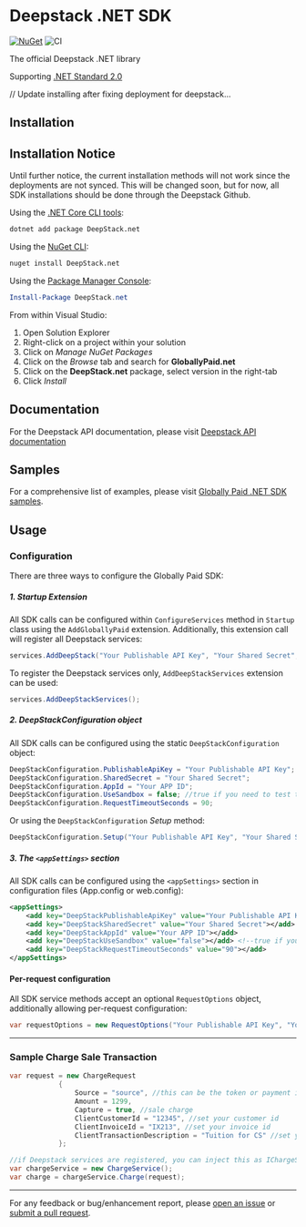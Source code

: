 # Deepstack .NET SDK

[![NuGet](https://img.shields.io/nuget/v/globallypaid.net.svg)](https://www.nuget.org/packages/GloballyPaid.net/)
![CI](https://github.com/globallypaid/globallypaid-sdk-dotnet/workflows/CI/badge.svg)

The official Deepstack .NET library

Supporting [.NET Standard 2.0][netstandard]

// Update installing after fixing deployment for deepstack...

## Installation

## Installation Notice

Until further notice, the current installation methods will not work since the deployments are not synced. This will be changed soon, but for now, all SDK installations should be done through the Deepstack Github.


Using the [.NET Core CLI tools][dotnet-core-cli-tools]:

```sh
dotnet add package DeepStack.net
```

Using the [NuGet CLI][nuget-cli]:

```sh
nuget install DeepStack.net
```

Using the [Package Manager Console][package-manager-console]:

```powershell
Install-Package DeepStack.net
```

From within Visual Studio:

1. Open Solution Explorer
2. Right-click on a project within your solution
3. Click on *Manage NuGet Packages*
4. Click on the *Browse* tab and search for **GloballyPaid.net**
5. Click on the **DeepStack.net** package, select version in the
   right-tab 
6. Click *Install*

## Documentation

For the Deepstack API documentation, please visit [Deepstack API documentation][gp-api-docs] 

## Samples

For a comprehensive list of examples, please visit [Globally Paid .NET SDK samples][gp-dotnet-samples].

## Usage

### Configuration

There are three ways to configure the Globally Paid SDK:

##### 1. Startup Extension

All SDK calls can be configured within `ConfigureServices` method in `Startup` class using the `AddGloballyPaid` extension.
Additionally, this extension call will register all Deepstack services:

```c#
services.AddDeepStack("Your Publishable API Key", "Your Shared Secret", "Your APP ID", useSandbox: false, requestTimeoutSeconds: 90);
```

To register the Deepstack services only, `AddDeepStackServices` extension can be used:

```c#
services.AddDeepStackServices();
```

##### 2. DeepStackConfiguration object

All SDK calls can be configured using the static `DeepStackConfiguration` object:

```c#
DeepStackConfiguration.PublishableApiKey = "Your Publishable API Key";
DeepStackConfiguration.SharedSecret = "Your Shared Secret";
DeepStackConfiguration.AppId = "Your APP ID";
DeepStackConfiguration.UseSandbox = false; //true if you need to test through Globally Paid sandbox
DeepStackConfiguration.RequestTimeoutSeconds = 90;
```
Or using the `DeepStackConfiguration` *Setup* method:

```c#
DeepStackConfiguration.Setup("Your Publishable API Key", "Your Shared Secret", "Your APP ID", useSandbox: false, requestTimeoutSeconds: 90);
```

##### 3. The `<appSettings>` section

All SDK calls can be configured using the `<appSettings>` section in configuration files (App.config or web.config):

```xml
<appSettings>
    <add key="DeepStackPublishableApiKey" value="Your Publishable API Key"></add>
    <add key="DeepStackSharedSecret" value="Your Shared Secret"></add>
    <add key="DeepStackAppId" value="Your APP ID"></add>
    <add key="DeepStackUseSandbox" value="false"></add> <!--true if you need to test through Globally Paid sandbox-->
    <add key="DeepStackRequestTimeoutSeconds" value="90"></add>
</appSettings>
```

#### Per-request configuration

All SDK service methods accept an optional `RequestOptions` object, additionally allowing per-request configuration:

```c#
var requestOptions = new RequestOptions("Your Publishable API Key", "Your Shared Secret", "Your APP ID", useSandbox: false, requestTimeoutSeconds: 90);
```
---

### Sample Charge Sale Transaction
```c#
var request = new ChargeRequest
            {
                Source = "source", //this can be the token or payment instrument identifier
                Amount = 1299,
                Capture = true, //sale charge
                ClientCustomerId = "12345", //set your customer id
                ClientInvoiceId = "IX213", //set your invoice id
                ClientTransactionDescription = "Tuition for CS" //set your transaction description
            };

//if Deepstack services are registered, you can inject this as IChargeService in the constructor
var chargeService = new ChargeService(); 
var charge = chargeService.Charge(request);
```

---
For any feedback or bug/enhancement report, please [open an issue][issues] or [submit a
pull request][pulls].

[gp]: https://www.deepstack.io/
[gp-api-docs]: https://qa-v2.docs.globallypaid.com/
[gp-dotnet-samples]: https://github.com/globallypaid/globallypaid-sdk-dotnet-samples
[netstandard]: https://github.com/dotnet/standard/blob/master/docs/versions.md
[dotnet-core-cli-tools]: https://docs.microsoft.com/en-us/dotnet/core/tools/
[dotnet-format]: https://github.com/dotnet/format
[nuget-cli]: https://docs.microsoft.com/en-us/nuget/tools/nuget-exe-cli-reference
[package-manager-console]: https://docs.microsoft.com/en-us/nuget/tools/package-manager-console
[issues]: https://github.com/globallypaid/globallypaid-sdk-dotnet/issues/new
[pulls]: https://github.com/globallypaid/globallypaid-sdk-dotnet/pulls
